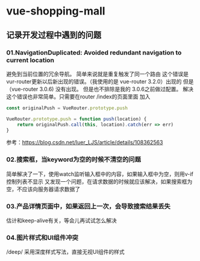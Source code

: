 # vue-shopping-mall

## 记录开发过程中遇到的问题

### 01.NavigationDuplicated: Avoided redundant navigation to current location

避免到当前位置的冗余导航。 简单来说就是重复触发了同一个路由 这个错误是 vur-router更新以后新出现的错误。（我使用的是 vue-router 3.2.0）出现的 但是 （vue-router 3.0.6) 没有出现。
但是也不排除是我的 3.0.6之前做过配置。 解决这个错误也非常简单。只需要在router /index的页面里面 加入

```javascript
const originalPush = VueRouter.prototype.push

VueRouter.prototype.push = function push(location) {
    return originalPush.call(this, location).catch(err => err)
}
```

参考：https://blog.csdn.net/luer_LJS/article/details/108362563

### 02.搜索框，当keyword为空的时候不清空的问题

简单解决了一下，使用watch监听输入框中的内容，如果输入框中为空，则用v-if控制列表不显示 又发现一个问题，在请求数据的时候就应该解决，如果搜索框为空，不应该向服务器请求数据了

### 03.产品详情页面中，如果返回上一次，会导致搜索结果丢失

估计和keep-alive有关，等会儿再试试怎么解决

### 04.图片样式和UI组件冲突

/deep/ 采用深度样式写法，直接无视UI组件的样式